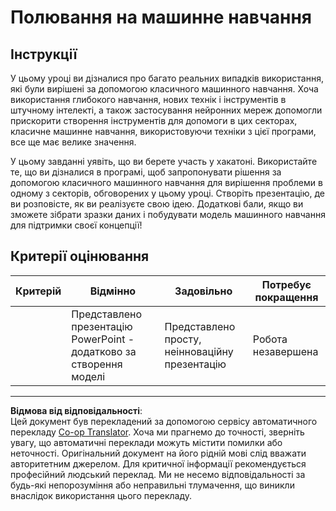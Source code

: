 <!--
CO_OP_TRANSLATOR_METADATA:
{
  "original_hash": "fdebfcd0a3f12c9e2b436ded1aa79885",
  "translation_date": "2025-09-05T12:28:51+00:00",
  "source_file": "9-Real-World/1-Applications/assignment.md",
  "language_code": "uk"
}
-->
# Полювання на машинне навчання

## Інструкції

У цьому уроці ви дізналися про багато реальних випадків використання, які були вирішені за допомогою класичного машинного навчання. Хоча використання глибокого навчання, нових технік і інструментів в штучному інтелекті, а також застосування нейронних мереж допомогли прискорити створення інструментів для допомоги в цих секторах, класичне машинне навчання, використовуючи техніки з цієї програми, все ще має велике значення.

У цьому завданні уявіть, що ви берете участь у хакатоні. Використайте те, що ви дізналися в програмі, щоб запропонувати рішення за допомогою класичного машинного навчання для вирішення проблеми в одному з секторів, обговорених у цьому уроці. Створіть презентацію, де ви розповісте, як ви реалізуєте свою ідею. Додаткові бали, якщо ви зможете зібрати зразки даних і побудувати модель машинного навчання для підтримки своєї концепції!

## Критерії оцінювання

| Критерій | Відмінно                                                           | Задовільно                                      | Потребує покращення    |
| -------- | ------------------------------------------------------------------ | ----------------------------------------------- | ---------------------- |
|          | Представлено презентацію PowerPoint - додатково за створення моделі | Представлено просту, неінноваційну презентацію  | Робота незавершена     |

---

**Відмова від відповідальності**:  
Цей документ був перекладений за допомогою сервісу автоматичного перекладу [Co-op Translator](https://github.com/Azure/co-op-translator). Хоча ми прагнемо до точності, зверніть увагу, що автоматичні переклади можуть містити помилки або неточності. Оригінальний документ на його рідній мові слід вважати авторитетним джерелом. Для критичної інформації рекомендується професійний людський переклад. Ми не несемо відповідальності за будь-які непорозуміння або неправильні тлумачення, що виникли внаслідок використання цього перекладу.
